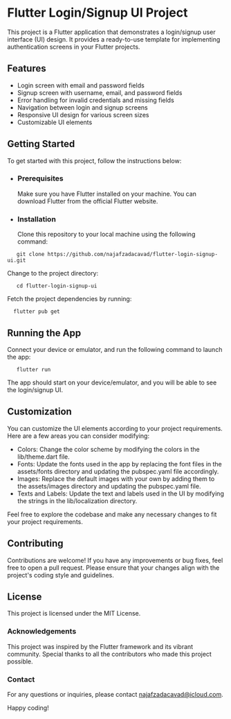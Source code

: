 # **Flutter Login/Signup UI Project**

  This project is a Flutter application that demonstrates a login/signup user interface (UI) design. It provides a ready-to-use template for implementing authentication screens in your Flutter projects.

## **Features**

  * Login screen with email and password fields
  * Signup screen with username, email, and password fields
  * Error handling for invalid credentials and missing fields
  * Navigation between login and signup screens
  * Responsive UI design for various screen sizes
  * Customizable UI elements

## **Getting Started**

   To get started with this project, follow the instructions below:

- ### Prerequisites

   Make sure you have Flutter installed on your machine. You can download Flutter from the official Flutter website.

- ### Installation

   Clone this repository to your local machine using the following command:
```
   git clone https://github.com/najafzadacavad/flutter-login-signup-ui.git
```

   Change to the project directory:
```
   cd flutter-login-signup-ui
```

   Fetch the project dependencies by running:
 ```
   flutter pub get
```
## **Running the App**

   Connect your device or emulator, and run the following command to launch the app:
```
   flutter run
```
   The app should start on your device/emulator, and you will be able to see the login/signup UI.

## **Customization**

   You can customize the UI elements according to your project requirements. Here are a few areas you can consider modifying:

   * Colors: Change the color scheme by modifying the colors in the lib/theme.dart file.
   * Fonts: Update the fonts used in the app by replacing the font files in the assets/fonts directory and updating the pubspec.yaml file accordingly.
   * Images: Replace the default images with your own by adding them to the assets/images directory and updating the pubspec.yaml file.
   * Texts and Labels: Update the text and labels used in the UI by modifying the strings in the lib/localization directory.

   Feel free to explore the codebase and make any necessary changes to fit your project requirements.

## **Contributing**

   Contributions are welcome! If you have any improvements or bug fixes, feel free to open a pull request. Please ensure that your changes align with the project's coding style and guidelines.

## **License**

   This project is licensed under the MIT License.

### **Acknowledgements**

This project was inspired by the Flutter framework and its vibrant community. Special thanks to all the contributors who made this project possible.

### **Contact**

For any questions or inquiries, please contact najafzadacavad@icloud.com.

Happy coding!
